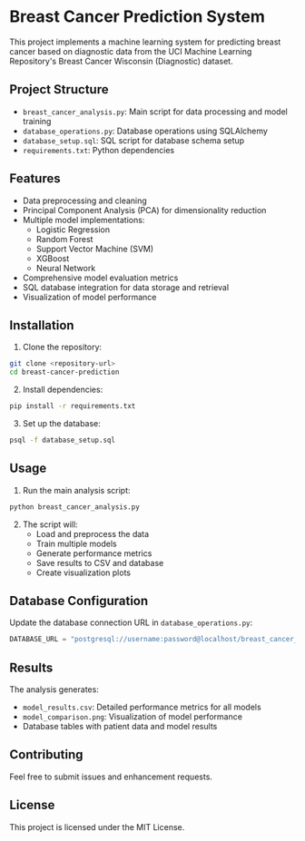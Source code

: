 # Breast Cancer Prediction System

This project implements a machine learning system for predicting breast cancer based on diagnostic data from the UCI Machine Learning Repository's Breast Cancer Wisconsin (Diagnostic) dataset.

## Project Structure

- `breast_cancer_analysis.py`: Main script for data processing and model training
- `database_operations.py`: Database operations using SQLAlchemy
- `database_setup.sql`: SQL script for database schema setup
- `requirements.txt`: Python dependencies

## Features

- Data preprocessing and cleaning
- Principal Component Analysis (PCA) for dimensionality reduction
- Multiple model implementations:
  - Logistic Regression
  - Random Forest
  - Support Vector Machine (SVM)
  - XGBoost
  - Neural Network
- Comprehensive model evaluation metrics
- SQL database integration for data storage and retrieval
- Visualization of model performance

## Installation

1. Clone the repository:
```bash
git clone <repository-url>
cd breast-cancer-prediction
```

2. Install dependencies:
```bash
pip install -r requirements.txt
```

3. Set up the database:
```bash
psql -f database_setup.sql
```

## Usage

1. Run the main analysis script:
```bash
python breast_cancer_analysis.py
```

2. The script will:
   - Load and preprocess the data
   - Train multiple models
   - Generate performance metrics
   - Save results to CSV and database
   - Create visualization plots

## Database Configuration

Update the database connection URL in `database_operations.py`:
```python
DATABASE_URL = "postgresql://username:password@localhost/breast_cancer_db"
```

## Results

The analysis generates:
- `model_results.csv`: Detailed performance metrics for all models
- `model_comparison.png`: Visualization of model performance
- Database tables with patient data and model results

## Contributing

Feel free to submit issues and enhancement requests.

## License

This project is licensed under the MIT License. 